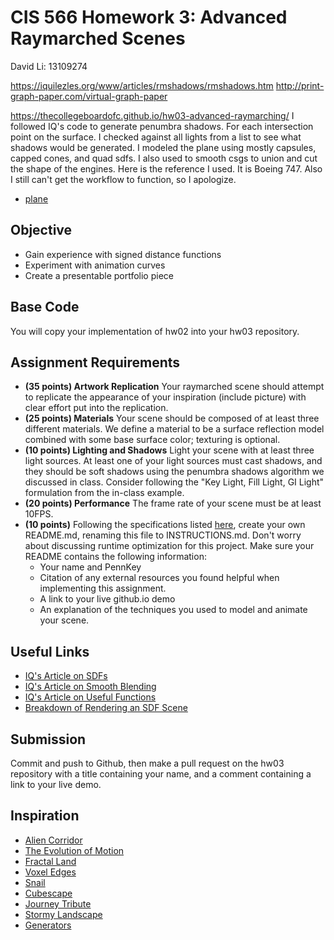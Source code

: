 # CIS 566 Homework 3: Advanced Raymarched Scenes

David Li: 13109274

https://iquilezles.org/www/articles/rmshadows/rmshadows.htm
http://print-graph-paper.com/virtual-graph-paper

https://thecollegeboardofc.github.io/hw03-advanced-raymarching/
I followed IQ's code to generate penumbra shadows. For each intersection point on the surface. I checked against all lights from a list to see what shadows would be generated. I modeled the plane using mostly capsules, capped cones, and quad sdfs. I also used to smooth csgs to union and cut the shape of the engines. Here is the reference I used. It is Boeing 747. Also I still can't get the workflow to function, so I apologize.
- [plane](plane.jpg)
## Objective
- Gain experience with signed distance functions
- Experiment with animation curves
- Create a presentable portfolio piece

## Base Code

You will copy your implementation of hw02 into your hw03 repository.

## Assignment Requirements
- __(35 points) Artwork Replication__ Your raymarched scene should attempt to replicate the appearance of your inspiration (include picture) with clear effort put into the replication.
- __(25 points) Materials__ Your scene should be composed of at least three different materials. We define a material to be a surface reflection model combined with some base surface color; texturing is optional.
- __(10 points) Lighting and Shadows__ Light your scene with at least three light sources. At least one of your light sources must cast shadows, and they should be soft shadows using the penumbra shadows algorithm we discussed in class. Consider following the "Key Light, Fill Light, GI Light" formulation from the in-class example.
- __(20 points) Performance__ The frame rate of your scene must be at least 10FPS.
- __(10 points)__ Following the specifications listed
[here](https://github.com/pjcozzi/Articles/blob/master/CIS565/GitHubRepo/README.md),
create your own README.md, renaming this file to INSTRUCTIONS.md. Don't worry
about discussing runtime optimization for this project. Make sure your
README contains the following information:
  - Your name and PennKey
  - Citation of any external resources you found helpful when implementing this
  assignment.
  - A link to your live github.io demo
  - An explanation of the techniques you used to model and animate your scene.

## Useful Links
- [IQ's Article on SDFs](http://www.iquilezles.org/www/articles/distfunctions/distfunctions.htm)
- [IQ's Article on Smooth Blending](http://www.iquilezles.org/www/articles/smin/smin.htm)
- [IQ's Article on Useful Functions](http://www.iquilezles.org/www/articles/functions/functions.htm)
- [Breakdown of Rendering an SDF Scene](http://www.iquilezles.org/www/material/nvscene2008/rwwtt.pdf)


## Submission
Commit and push to Github, then make a pull request on the hw03 repository with a title containing your name, and a comment containing a link to your live demo.

## Inspiration
- [Alien Corridor](https://www.shadertoy.com/view/4slyRs)
- [The Evolution of Motion](https://www.shadertoy.com/view/XlfGzH)
- [Fractal Land](https://www.shadertoy.com/view/XsBXWt)
- [Voxel Edges](https://www.shadertoy.com/view/4dfGzs)
- [Snail](https://www.shadertoy.com/view/ld3Gz2)
- [Cubescape](https://www.shadertoy.com/view/Msl3Rr)
- [Journey Tribute](https://www.shadertoy.com/view/ldlcRf)
- [Stormy Landscape](https://www.shadertoy.com/view/4ts3z2)
- [Generators](https://www.shadertoy.com/view/Xtf3Rn)
